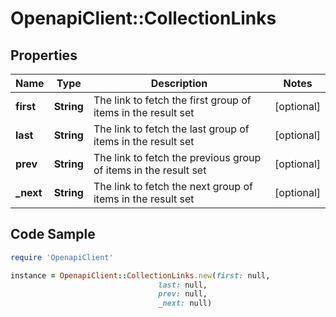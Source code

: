 # OpenapiClient::CollectionLinks

## Properties

Name | Type | Description | Notes
------------ | ------------- | ------------- | -------------
**first** | **String** | The link to fetch the first group of items in the result set | [optional] 
**last** | **String** | The link to fetch the last group of items in the result set | [optional] 
**prev** | **String** | The link to fetch the previous group of items in the result set | [optional] 
**_next** | **String** | The link to fetch the next group of items in the result set | [optional] 

## Code Sample

```ruby
require 'OpenapiClient'

instance = OpenapiClient::CollectionLinks.new(first: null,
                                 last: null,
                                 prev: null,
                                 _next: null)
```


